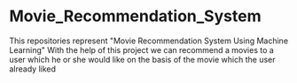 # Movie_Recommendation_System
This repositories represent "Movie Recommendation System Using Machine Learning"
With the help of this project we can recommend a movies to a user which he or she would like on the basis of the movie which the user already liked

